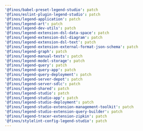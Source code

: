 ```yaml
---
'@finos/babel-preset-legend-studio': patch
'@finos/eslint-plugin-legend-studio': patch
'@finos/legend-application': patch
'@finos/legend-art': patch
'@finos/legend-dev-utils': patch
'@finos/legend-extension-dsl-data-space': patch
'@finos/legend-extension-dsl-diagram': patch
'@finos/legend-extension-dsl-text': patch
'@finos/legend-extension-external-format-json-schema': patch
'@finos/legend-graph': patch
'@finos/legend-manual-tests': patch
'@finos/legend-model-storage': patch
'@finos/legend-query': patch
'@finos/legend-query-app': patch
'@finos/legend-query-deployment': patch
'@finos/legend-server-depot': patch
'@finos/legend-server-sdlc': patch
'@finos/legend-shared': patch
'@finos/legend-studio': patch
'@finos/legend-studio-app': patch
'@finos/legend-studio-deployment': patch
'@finos/legend-studio-extension-management-toolkit': patch
'@finos/legend-studio-extension-query-builder': patch
'@finos/legend-tracer-extension-zipkin': patch
'@finos/stylelint-config-legend-studio': patch
---
```


